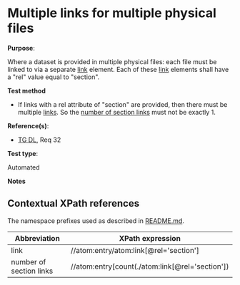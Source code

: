 # Multiple links for multiple physical files

**Purpose**:

Where a dataset is provided in multiple physical files: each file must be linked to via a separate [link](#downloadlink) element. Each of these [link](#downloadlink) elements shall have a "rel" value equal to "section".

**Test method**

* If links with a rel attribute of "section" are provided, then there must be multiple [links](#downloadlink). So the [number of section links](#nrsectionlinks) must not be exactly 1.

**Reference(s)**:

* [TG DL](README.md#ref_TG_DL), Req 32

**Test type**:

Automated

**Notes**

## Contextual XPath references

The namespace prefixes used as described in [README.md](README.md#namespaces).

Abbreviation                                               |  XPath expression
---------------------------------------------------------- | -------------------------------------------------------------------------
link <a name="downloadlink"></a> | //atom:entry/atom:link[@rel='section']
number of section links <a name="nrsectionlinks"></a>| //atom:entry[count(./atom:link[@rel='section'])
